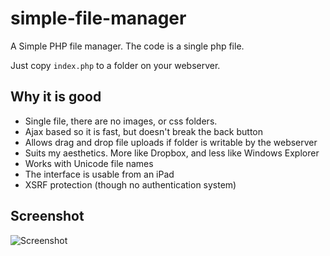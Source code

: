simple-file-manager
===================

A Simple PHP file manager.  The code is a single php file.  

Just copy `index.php` to a folder on your webserver.

## Why it is good

- Single file, there are no images, or css folders.  
- Ajax based so it is fast, but doesn't break the back button
- Allows drag and drop file uploads if folder is writable by the webserver
- Suits my aesthetics.  More like Dropbox, and less like Windows Explorer
- Works with Unicode file names
- The interface is usable from an iPad
- XSRF protection (though no authentication system)

## Screenshot

![Screenshot](https://raw.github.com/jcampbell1/simple-file-manager/master/screenshot.png "Screenshot")
